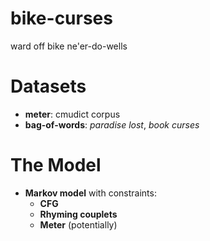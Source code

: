 # bike-curses
ward off bike ne'er-do-wells

# Datasets
* **meter**: cmudict corpus
* **bag-of-words**: *paradise lost*, *book curses*

# The Model
* **Markov model** with constraints:
  * **CFG**
  * **Rhyming couplets**
  * **Meter** (potentially)
